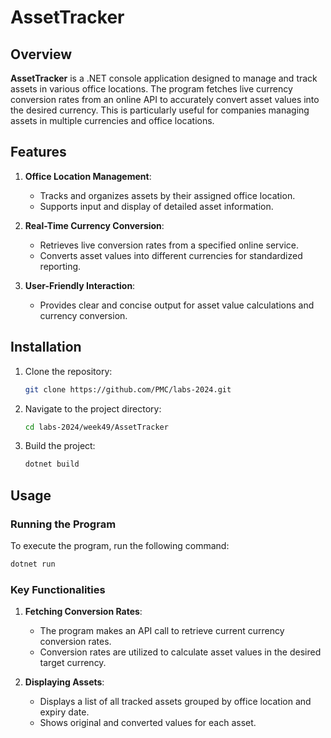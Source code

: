 # AssetTracker

## Overview

**AssetTracker** is a .NET console application designed to manage and track assets in various office locations. The program fetches live currency conversion rates from an online API to accurately convert asset values into the desired currency. This is particularly useful for companies managing assets in multiple currencies and office locations.

## Features

1. **Office Location Management**:
   - Tracks and organizes assets by their assigned office location.
   - Supports input and display of detailed asset information.

2. **Real-Time Currency Conversion**:
   - Retrieves live conversion rates from a specified online service.
   - Converts asset values into different currencies for standardized reporting.

3. **User-Friendly Interaction**:
   - Provides clear and concise output for asset value calculations and currency conversion.

## Installation

1. Clone the repository:
   ```bash
   git clone https://github.com/PMC/labs-2024.git
   ```
2. Navigate to the project directory:
   ```bash
   cd labs-2024/week49/AssetTracker
   ```
3. Build the project:
   ```bash
   dotnet build
   ```

## Usage

### Running the Program

To execute the program, run the following command:
```bash
dotnet run
```

### Key Functionalities

1. **Fetching Conversion Rates**:
   - The program makes an API call to retrieve current currency conversion rates.
   - Conversion rates are utilized to calculate asset values in the desired target currency.

2. **Displaying Assets**:
   - Displays a list of all tracked assets grouped by office location and expiry date.
   - Shows original and converted values for each asset.

